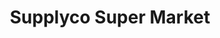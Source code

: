 ---
title: "Supplyco Super Market"
url: /muvaarrrrupulll/supplyco-super-market/
shop: supermarket
---